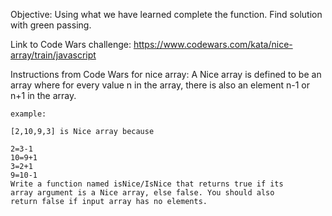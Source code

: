 Objective:
Using what we have learned complete the function.
Find solution with green passing.

Link to Code Wars challenge:
https://www.codewars.com/kata/nice-array/train/javascript

Instructions from Code Wars for nice array:
    A Nice array is defined to be an array where for every value n in the array,
    there is also an element n-1 or n+1 in the array.

    example:

    [2,10,9,3] is Nice array because

    2=3-1
    10=9+1
    3=2+1
    9=10-1
    Write a function named isNice/IsNice that returns true if its
    array argument is a Nice array, else false. You should also
    return false if input array has no elements.